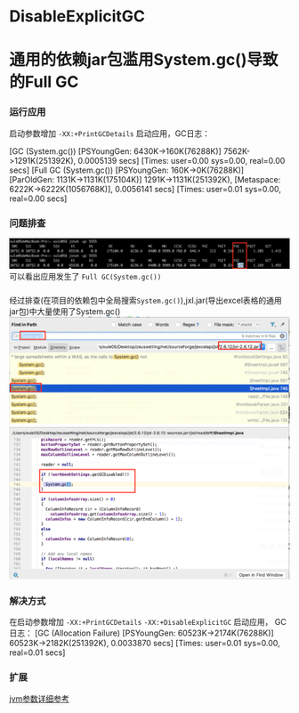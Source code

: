 # DisableExplicitGC

# 通用的依赖jar包滥用System.gc()导致的Full GC

### 运行应用
启动参数增加 `-XX:+PrintGCDetails` 启动应用，GC日志：

[GC (System.gc()) [PSYoungGen: 6430K->160K(76288K)] 7562K->1291K(251392K), 0.0005139 secs] [Times: user=0.00 sys=0.00, real=0.00 secs] 
[Full GC (System.gc()) [PSYoungGen: 160K->0K(76288K)] [ParOldGen: 1131K->1131K(175104K)] 1291K->1131K(251392K), [Metaspace: 6222K->6222K(1056768K)], 0.0056141 secs] [Times: user=0.01 sys=0.00, real=0.00 secs]

### 问题排查
![fullGC](src/main/resources/fullgc.png)
可以看出应用发生了 `Full GC(System.gc())`
### 
经过排查(在项目的依赖包中全局搜索`System.gc()`),jxl.jar(导出excel表格的通用jar包)中大量使用了System.gc()
![fullGC](src/main/resources/systemgc.png)

### 解决方式
在启动参数增加 `-XX:+PrintGCDetails` `-XX:+DisableExplicitGC` 启动应用，
GC日志：
[GC (Allocation Failure) [PSYoungGen: 60523K->2174K(76288K)] 60523K->2182K(251392K), 0.0033870 secs] [Times: user=0.01 sys=0.00, real=0.01 secs] 

### 扩展
[jvm参数详细参考](http://zeus.yitrace.com:8080/articles/2020/02/16/1581833097466.html)


